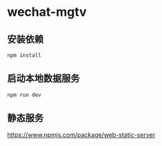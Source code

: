 # wechat-mgtv

## 安装依赖

```bash
npm install
```

## 启动本地数据服务

```bash
npm run dev
```

## 静态服务

https://www.npmjs.com/package/web-static-server



